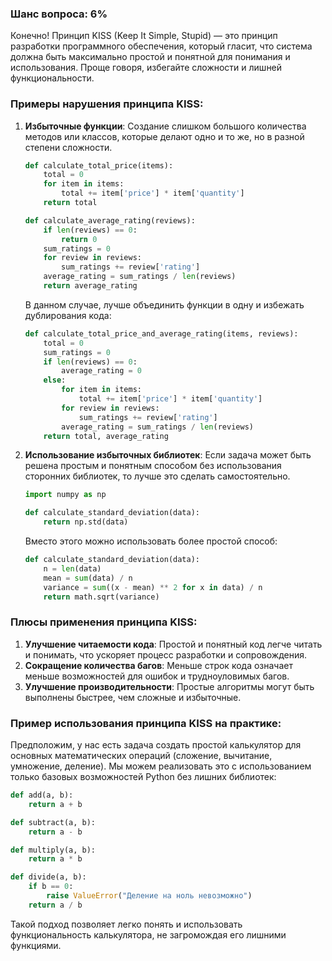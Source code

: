 ### Шанс вопроса: 6%

Конечно! Принцип KISS (Keep It Simple, Stupid) — это принцип разработки программного обеспечения, который гласит, что система должна быть максимально простой и понятной для понимания и использования. Проще говоря, избегайте сложности и лишней функциональности.

### Примеры нарушения принципа KISS:
1. **Избыточные функции**: Создание слишком большого количества методов или классов, которые делают одно и то же, но в разной степени сложности.
    ```python
    def calculate_total_price(items):
        total = 0
        for item in items:
            total += item['price'] * item['quantity']
        return total

    def calculate_average_rating(reviews):
        if len(reviews) == 0:
            return 0
        sum_ratings = 0
        for review in reviews:
            sum_ratings += review['rating']
        average_rating = sum_ratings / len(reviews)
        return average_rating
    ```
    В данном случае, лучше объединить функции в одну и избежать дублирования кода:
    ```python
    def calculate_total_price_and_average_rating(items, reviews):
        total = 0
        sum_ratings = 0
        if len(reviews) == 0:
            average_rating = 0
        else:
            for item in items:
                total += item['price'] * item['quantity']
            for review in reviews:
                sum_ratings += review['rating']
            average_rating = sum_ratings / len(reviews)
        return total, average_rating
    ```

2. **Использование избыточных библиотек**: Если задача может быть решена простым и понятным способом без использования сторонних библиотек, то лучше это сделать самостоятельно.
    ```python
    import numpy as np

    def calculate_standard_deviation(data):
        return np.std(data)
    ```
    Вместо этого можно использовать более простой способ:
    ```python
    def calculate_standard_deviation(data):
        n = len(data)
        mean = sum(data) / n
        variance = sum((x - mean) ** 2 for x in data) / n
        return math.sqrt(variance)
    ```

### Плюсы применения принципа KISS:
1. **Улучшение читаемости кода**: Простой и понятный код легче читать и понимать, что ускоряет процесс разработки и сопровождения.
2. **Сокращение количества багов**: Меньше строк кода означает меньше возможностей для ошибок и трудноуловимых багов.
3. **Улучшение производительности**: Простые алгоритмы могут быть выполнены быстрее, чем сложные и избыточные.

### Пример использования принципа KISS на практике:
Предположим, у нас есть задача создать простой калькулятор для основных математических операций (сложение, вычитание, умножение, деление). Мы можем реализовать это с использованием только базовых возможностей Python без лишних библиотек:
```python
def add(a, b):
    return a + b

def subtract(a, b):
    return a - b

def multiply(a, b):
    return a * b

def divide(a, b):
    if b == 0:
        raise ValueError("Деление на ноль невозможно")
    return a / b
```
Такой подход позволяет легко понять и использовать функциональность калькулятора, не загромождая его лишними функциями.